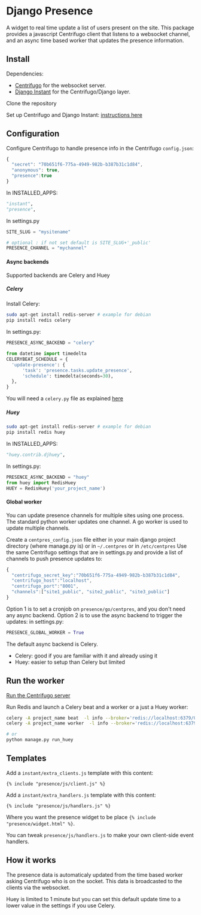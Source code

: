 # Django Presence

A widget to real time update a list of users present on the site. This package provides a javascript Centrifugo client
that listens to a websocket channel, and an async time based worker that updates the presence information.

## Install

Dependencies:

- [Centrifugo](https://github.com/centrifugal/centrifugo/) for the websocket server.
- [Django Instant](https://github.com/synw/django-instant) for the Centrifugo/Django layer.

Clone the repository

Set up Centrifugo and Django Instant:
 [instructions here](http://django-instant.readthedocs.io/en/latest/src/install.html)

## Configuration

Configure Centrifugo to handle presence info in the Centrifugo ``config.json``:

  ```javascript
{
	"secret": "70b651f6-775a-4949-982b-b387b31c1d84",
	"anonymous": true,
	"presence":true
}
  ```

In INSTALLED_APPS:

   ```python
"instant",
"presence",
  ```
  
In settings.py

   ```python
SITE_SLUG = "mysitename"

# optional : if not set default is SITE_SLUG+'_public'
PRESENCE_CHANNEL = "mychannel"
  ```

#### Async backends

Supported backends are Celery and Huey

##### Celery

Install Celery:

  ```bash
sudo apt-get install redis-server # example for debian
pip install redis celery
  ```
  
In settings.py:

  ```python
PRESENCE_ASYNC_BACKEND = "celery"

from datetime import timedelta
CELERYBEAT_SCHEDULE = {
    'update-presence': {
        'task': 'presence.tasks.update_presence',
        'schedule': timedelta(seconds=30),
    },
}
  ```
You will need a ``celery.py`` file as explained 
[here](http://docs.celeryproject.org/en/latest/django/first-steps-with-django.html)

##### Huey

  ```bash
sudo apt-get install redis-server # example for debian
pip install redis huey
  ```

In INSTALLED_APPS:
  
   ```python
"huey.contrib.djhuey",
  ```
  
In settings.py:

  ```python
PRESENCE_ASYNC_BACKEND = "huey"
from huey import RedisHuey
HUEY = RedisHuey('your_project_name')
  ```

#### Global worker

You can update presence channels for multiple sites using one process. The standard python worker updates 
one channel. A go worker is used to update multiple channels.

Create a ``centpres_config.json`` file either in your main django project directory (where manage.py is)
 or in ``~/.centpres`` or in ``/etc/centpres`` Use the same Centrifugo settings that are in settings.py 
 and provide a list of channels to push presence updates to:

  ```javascript
{
	"centrifugo_secret_key":"70b651f6-775a-4949-982b-b387b31c1d84",
	"centrifugo_host":"localhost",
	"centrifugo_port":"8001",
	"channels":["site1_public", "site2_public", "site3_public"]
}
  ```
  
Option 1 is to set a cronjob on ``presence/go/centpres``, and you don't need any async backend.
Option 2 is to use the async backend to trigger the updates: in settings.py: 

  ```python
PRESENCE_GLOBAL_WORKER = True
  ```

The default async backend is Celery.

- Celery: good if you are familiar with it and already using it
- Huey: easier to setup than Celery but limited

## Run the worker

[Run the Centrifugo server](http://django-instant.readthedocs.io/en/latest/src/usage.html)

Run Redis and launch a Celery beat and a worker or a just a Huey worker:

  ```bash
celery -A project_name beat  -l info --broker='redis://localhost:6379/0'
celery -A project_name worker  -l info --broker='redis://localhost:6379/0'

# or
python manage.py run_huey
  ```

## Templates

Add a ``instant/extra_clients.js`` template with this content:

   ```django
{% include "presence/js/client.js" %}
  ```
  
Add a ``instant/extra_handlers.js`` template with this content:

   ```django
{% include "presence/js/handlers.js" %}
  ```
  
Where you want the presence widget to be place `{% include "presence/widget.html" %}`.

You can tweak ``presence/js/handlers.js`` to make your own client-side event handlers.

## How it works

The presence data is automaticaly updated from the time based worker asking Centrifugo who is on the socket. 
This data is broadcasted to the clients via the websocket.

Huey is limited to 1 minute but you can set this default update time to a lower value in the settings 
if you use Celery.


